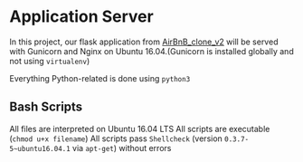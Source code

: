 # Application Server

In this project, our flask application from [AirBnB_clone_v2](https://github.com/amateurManu/AirBnB_clone_v2.git) will be served with Gunicorn and Nginx on Ubuntu 16.04.(Gunicorn is installed globally and not using `virtualenv`)

Everything Python-related is done using `python3`

## Bash Scripts

All files are interpreted on Ubuntu 16.04 LTS
All scripts are executable (`chmod u+x filename`)
All scripts pass `Shellcheck` (version `0.3.7-5~ubuntu16.04.1` via `apt-get`) without errors
